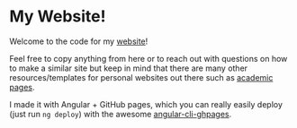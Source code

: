 # My Website!

Welcome to the code for my [website](https://hannes-stark.com/)!

Feel free to copy anything from here or to reach out with questions on how to make a similar site but keep in mind that there are many other resources/templates for personal websites out there such as [academic pages](https://academicpages.github.io/).

I made it with Angular + GitHub pages, which you can really easily deploy (just run `ng deploy`) with the awesome [angular-cli-ghpages](https://github.com/angular-schule/angular-cli-ghpages).

